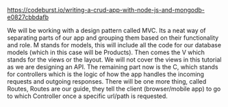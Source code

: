 https://codeburst.io/writing-a-crud-app-with-node-js-and-mongodb-e0827cbbdafb


We will be working with a design pattern called MVC. Its a neat way of separating parts of our app and grouping them based on their functionality and role. M stands for models, this will include all the code for our database models (which in this case will be Products). Then comes the V which stands for the views or the layout. We will not cover the views in this tutorial as we are designing an API. The remaining part now is the C, which stands for controllers which is the logic of how the app handles the incoming requests and outgoing responses. There will be one more thing, called Routes, Routes are our guide, they tell the client (browser/mobile app) to go to which Controller once a specific url/path is requested.